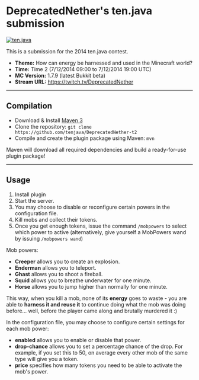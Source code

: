 DeprecatedNether's ten.java submission
==============================

[![ten.java](https://cdn.mediacru.sh/hu4CJqRD7AiB.svg)](https://tenjava.com/)

This is a submission for the 2014 ten.java contest.

- __Theme:__ How can energy be harnessed and used in the Minecraft world?
- __Time:__ Time 2 (7/12/2014 09:00 to 7/12/2014 19:00 UTC)
- __MC Version:__ 1.7.9 (latest Bukkit beta)
- __Stream URL:__ https://twitch.tv/DeprecatedNether

---------------------------------------

Compilation
-----------

- Download & Install [Maven 3](http://maven.apache.org/download.html)
- Clone the repository: `git clone https://github.com/tenjava/DeprecatedNether-t2`
- Compile and create the plugin package using Maven: `mvn`

Maven will download all required dependencies and build a ready-for-use plugin package!

---------------------------------------

Usage
-----

1. Install plugin
2. Start the server.
3. You may choose to disable or reconfigure certain powers in the configuration file.
4. Kill mobs and collect their tokens.
5. Once you get enough tokens, issue the command `/mobpowers` to select which power to active (alternatively, give yourself a MobPowers wand by issuing `/mobpowers wand`)

Mob powers:
* **Creeper** allows you to create an explosion.
* **Enderman** allows you to teleport.
* **Ghast** allows you to shoot a fireball.
* **Squid** allows you to breathe underwater for one minute.
* **Horse** allows you to jump higher than normally for one minute.

This way, when you kill a mob, none of its **energy** goes to waste - you are able to **harness it and reuse it** to continue doing what the mob was doing before... well, before the player came along and brutally murdered it :)

In the configuration file, you may choose to configure certain settings for each mob power:
* **enabled** allows you to enable or disable that power.
* **drop-chance** allows you to set a percentage chance of the drop. For example, if you set this to 50, on average every other mob of the same type will give you a token.
* **price** specifies how many tokens you need to be able to activate the mob's power.
